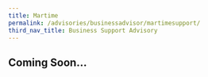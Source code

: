 ```yaml
---
title: Martime
permalink: /advisories/businessadvisor/martimesupport/
third_nav_title: Business Support Advisory
---
```


## **Coming Soon...**
